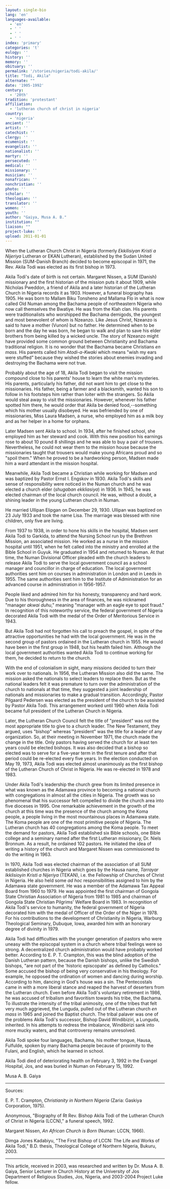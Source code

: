 ```yaml
---
layout: single-bio
lang: 'en'
languages-available:
  - 'en'
  - ' '
  - ' '
  - ' '
index: 'primary'
categories: 't'
eulogy: ''
history: ''
memory: ''
obituary: ''
permalink: '/stories/nigeria/todi-akila/'
title: "Todi, Akila"
alternate: ""
date: '1905-1992'
century:
  - '20th'
tradition: 'protestant'
affiliation:
  - 'lutheran church of christ in nigeria'
country:
  - 'nigeria'
ancient: ''
artist: ''
catechist: ''
clergy: ''
ecumenist: ''
evangelist: ''
nationalist: ''
martyr: ''
persecuted: ''
medical: ''
missionary: ''
musician: ''
nonafrican: ''
nonchristian: ''
photo: ''
scholar: ''
theologian: ''
translator: ''
women: ''
youth: ''
author: "Gaiya, Musa A. B."
institution: ""
liaison: ""
project-luke: ''
upload: 2011-01-01
---
```




When the Lutheran Church Christ in Nigeria (formerly *Ekkilisiyan Kristi a Nijeriya* Lutheran or EKAN Lutheran), established by the Sudan United Mission (SUM-Danish Branch) decided to become episcopal in 1971, the Rev. Akila Todi was elected as its first bishop in 1973.

Akila Todi's date of birth is not certain. Margaret Nissen, a SUM (Danish) missionary and the first historian of the mission puts it about 1909, while Nicholas Pweddon, a friend of Akila and a later historian of the Lutheran Church in Nigeria records it as 1903. However, a funeral biography has 1905.  He was born to Mallam Biku Tonsheno and Mallama Flo in what is now called Old Numan among the Bachama people of northeastern Nigeria who now call themselves the Bwatiye. He was from the Klah clan. His parents were traditionalists who worshipped the Bachama demigods, the youngest and most benevolent of whom is Nzeanzo. Like Jesus Christ, Nzeanzo is said to have a mother (Vunon) but no father. He determined when to be born and the day he was born, he began to walk and plan to save his elder brothers from being killed by a wicked uncle. The story of Nzeanzo might have provided some common ground between Christianity and Bachama traditional religion. It is no wonder that the Bachama became Christians *en mass.* His parents called him *Atodi-a-Kwaki* which means "wish my ears were stuffed" because they wished the stories about enemies invading and destroying the Bachama were not true.

Probably about the age of 18, Akila Todi began to visit the mission compound close to his parents' house to learn the white man's mysteries. His parents, particularly his father, did not want him to get close to the missionaries. His father, being a farmer and a blacksmith, wanted his son to follow in his footsteps him rather than loiter with the strangers. So Akila would steal away to visit the missionaries. However, whenever his father spotted him there, he would order that Akila be denied food,--something which his mother usually disobeyed.  He was befriended by one of missionaries, Miss Laura Madsen, a nurse, who employed him as a milk boy and as her helper in a home for orphans.

Later Madsen sent Akila to school. In 1934, after he finished school, she employed him as her steward and cook. With this new position his earnings rose to about 10 pound 8 shillings and he was able to buy a pair of trousers.  Nevertheless, he could not wear them to the mission house because the missionaries taught that trousers would make young Africans proud and so "spoil them." When he proved to be a hardworking person, Madsen made him a ward attendant in the mission hospital.

Meanwhile, Akila Todi became a Christian while working for Madsen and was baptized by Pastor Ernst I. Engskov in 1930. Akila Todi's skills and sense of responsibility were noticed in the Numan church and he was elected a church elder (*shugaban ekkliasiya*) in 1936. In 1945, he was elected chairman of the local church council. He was, without a doubt, a shining leader in the young Lutheran church in Numan.

He married Ullipan Elipgan on December 29, 1930. Ullipan was baptized on 23 July 1933 and took the name Lisa. The marriage was blessed with nine children, only five are living.

From 1937 to 1938, in order to hone his skills in the hospital, Madsen sent Akila Todi to Garkida, to attend                                                                                                                                                                                         the Nursing School run by the Brethren Mission, an associated mission. He worked as a nurse in the mission hospital until 1951, when he felt called into the ministry and enrolled at the Bible School in Guyuk.  He graduated in 1954 and returned to Numan.  At that time, the Numan Divisional Officer pleaded with the church leaders to release Akila Todi to serve the local government council as a school manager and councillor in charge of education. The local government authorities sent him on courses in administration in London and in Leeds in 1955. The same authorities sent him to the Institute of Administration for an advanced course in administration in 1956-1957.

People liked and admired him for his honesty, transparency and hard work. Due to his thoroughness in the area of finances, he was nicknamed "manager *akwai duhu*," meaning "manager with an eagle eye to spot fraud."  In recognition of this noteworthy service, the federal government of Nigeria decorated Akila Todi with the medal of the Order of Meritorious Service in 1943.

But Akila Todi had not forgotten his call to preach the gospel, in spite of the attractive opportunities he had with the local government. He was in the second group of pastors ordained in the Lutheran church in 1955. He would have been in the first group in 1948, but his health failed him. Although the local government authorities wanted Akila Todi to continue working for them, he decided to return to the church.

With the end of colonialism in sight, many missions decided to turn their work over to nationals. In 1956, the Lutheran Mission also did the same. The mission asked the nationals to select leaders to replace them. But as the national leaders felt it was premature to turn over the administration of the church to nationals at that time, they suggested a joint leadership of nationals and missionaries to make a gradual transition. Accordingly, Pastor Pilgaard Pedersen was elected as the president of the church to be assisted by Pastor Akila Todi.  This arrangement worked until 1960 when Akila Todi became full president of the Lutheran Church in Nigeria.

Later, the Lutheran Church Council felt the title of "president" was not the most appropriate title to give to a church leader. The New Testament, they argued, uses "bishop" whereas "president" was the title for a leader of any organization. So, at their meeting in November 1971, the church made the change in the title. Only pastors having served the church for at least ten years could be elected bishops. It was also decided that a bishop so elected was to serve for a five-year term in the first tenure and after that period could be re-elected every five years. In the election conducted on May 19, 1973, Akila Todi was elected almost unanimously as the first bishop of the Lutheran Church of Christ in Nigeria. He was re-elected in 1978 and 1983.

Under Akila Todi's leadership the church grew from its limited presence in what was known as the Adamawa province to becoming a national church with congregations in almost all the cities in Nigeria. The growth was so phenomenal that his successor felt compelled to divide the church area into five dioceses in 1995. One remarkable achievement in the growth of the church at this time was the presence of the church among the Koma people, a people living in the most mountainous places in Adamawa state. The Koma people are one of the most primitive people of Nigeria. The Lutheran church has 40 congregations among the Koma people. To meet the demand for pastors, Akila Todi established six Bible schools, one Bible college and a seminary named after the first Lutheran missionary, Dr. Niels Bronnum.  As a result, he ordained 102 pastors.  He initiated the idea of writing a history of the church and Margaret Nissen was commissioned to do the writing in 1963.

In 1970, Akila Todi was elected chairman of the association of all SUM established churches in Nigeria which goes by the Hausa name, *Tarrayar Ikklisioyin Kristi a Nijeriya* (TEKAN), i.e. the Fellowship of Churches of Christ in Nigeria. He also held some *ad hoc* responsibilities assigned to him by the Adamawa state government. He was a member of the Adamawa Tax Appeal Board from 1960 to 1979. He was appointed the first chairman of Gongola State Christian Association of Nigeria from 1981 to 1985 and chairman of Gongola State Christian Pilgrims' Welfare Board in 1983. In recognition of Akila Todi's service to humanity, the federal government of Nigeria decorated him with the medal of Officer of the Order of the Niger in 1978. For his contributions to the development of Christianity in Nigeria, Warburg Theological Seminary, Dubuque, Iowa, awarded him with an honorary degree of divinity in 1979.

Akila Todi had difficulties with the younger generation of pastors who were uneasy with the episcopal system in a church where tribal feelings were so strong. A decentralized church administration would have probably worked better. According to E. P. T. Crampton,  this was the blind adoption of the Danish Lutheran pattern, because the Danish bishops, unlike the Swedish bishops, "are not part of the 'historic episcopate' as defined by Catholics." Some accused the bishop of being very conservative in his theology. For example, he opposed the ordination of women and dancing during worship. According to him, dancing in God's house was a sin. The Pentecostals came in with a more liberal stance and reaped the harvest of deserters from the Lutheran church.  Even before Akila Todi's voluntary retirement in 1986, he was accused of tribalism and favoritism towards his tribe, the Bachama. To illustrate the intensity of the tribal animosity, one of the tribes that felt very much aggrieved, the Lunguda, pulled out of the Lutheran church *en mass* in 1965 and joined the Baptist church.  The tribal palaver was one of the problems Akila Todi's successor, Bishop David Windibiziri, a Lunguda, inherited.  In his attempts to redress the imbalance, Windibirizi sank into more mucky waters, and that controversy remains unresolved.

Akila Todi spoke four languages, Bachama, his mother tongue, Hausa, Fulfulde, spoken by many Bachama people because of proximity to the Fulani, and English, which he learned in school.

Akila Todi died of deteriorating health on February 3, 1992 in the Evangel Hospital, Jos, and was buried in Numan on February 15, 1992.

Musa A. B. Gaiya

---

Sources:

E. P. T. Crampton, *Christianity in Northern Nigeria* (Zaria: Gaskiya Corporation, 1975).

Anonymous, "Biography of Rt Rev. Bishop Akila Todi of the Lutheran Church of Christ in Nigeria (LCCN)," a funeral speech, 1992.

Margaret Nissen, *An African Church is Born* (Numan: LCCN, 1966).

Dimga Jones Kadabiyu, "The First Bishop of LCCN: The Life and Works of Akila Todi," B.D. thesis, Theological College of Northern Nigeria, Bukuru, 2003.

---

This article, received in 2003, was researched and written by Dr. Musa A. B. Gaiya, Senior Lecturer in Church History at the University of Jos Department of Religious Studies, Jos, Nigeria, and 2003-2004 Project Luke fellow.